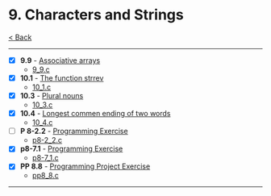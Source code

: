 # 9. Characters and Strings

[< Back](../README.md)

---

- [x] **9.9** - [Associative arrays](./9_9.md)
  - [9_9.c](./9_9.c)
- [x] **10.1** - [The function strrev](./10_1.md)
  - [10_1.c](./10_1.c)
- [x] **10.3** - [Plural nouns](./10_3.md)
  - [10_3.c](./10_3.c)
- [x] **10.4** - [Longest commen ending of two words](./10_4.md)
  - [10_4.c](./10_4.c)
- [ ] **P 8-2.2** - [Programming Exercise](./p8-2_2.md)
  - [p8-2_2.c](./p8-2_2.c)
- [x] **p8-7.1** - [Programming Exercise](./p8-7_1.md)
  - [p8-7_1.c](./p8-7_1.c)
- [x] **PP 8.8** - [Programming Project Exercise](./pp8_8.md)
  - [pp8_8.c](./pp8_8.c)

---
